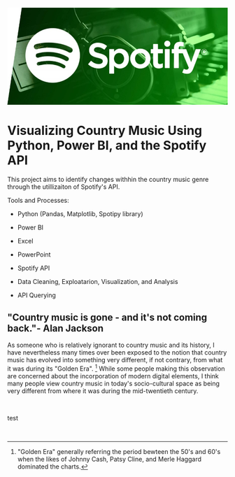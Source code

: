 ![image](./images/Spotify_banner.jpg)
# Visualizing Country Music Using Python, Power BI, and the Spotify API
This project aims to  identify changes withhin the country music genre through the utillizaiton of Spotify's API.

Tools and Processes:

* Python (Pandas, Matplotlib, Spotipy library)

* Power BI

* Excel

* PowerPoint

* Spotify API

* Data Cleaning, Exploatarion, Visualization, and Analysis

* API Querying

## "Country music is gone - and it's not coming back."- Alan Jackson

As someone who is relatively ignorant to country music and its history, I have nevertheless many times over been exposed to the notion that country music has evolved into something very different, if not contrary, from what it was during its "Golden Era".
[^1]
While some people making this observation are concerned about the incorporation of modern digital elements, I think many people view country music in today's socio-cultural space as being very different from where it was during the mid-twentieth century.

<br />

test

<br />

[^1]: "Golden Era" generally referring the period bewteen the 50's and 60's when the likes of Johnny Cash, Patsy Cline, and Merle Haggard dominated the charts. 